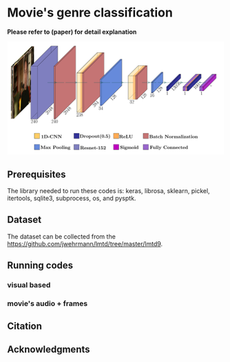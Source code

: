# Movie's genre classification

**Please refer to (paper) for detail explanation**

![Image of network](https://github.com/Tinbeh97/MovieGenre/blob/master/conv.png)


## Prerequisites

The library needed to run these codes is: keras, librosa, sklearn, pickel, itertools, sqlite3, subprocess, os, and pysptk.

## Dataset

The dataset can be collected from the https://github.com/jwehrmann/lmtd/tree/master/lmtd9.

## Running codes

### visual based

### movie's audio + frames

## Citation

## Acknowledgments

